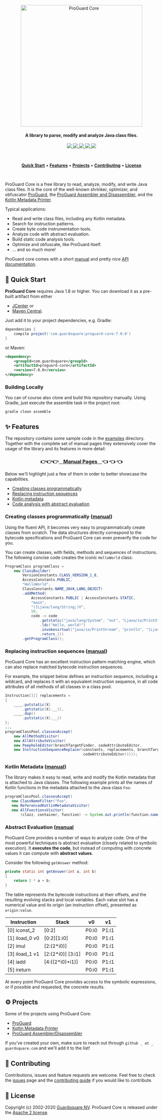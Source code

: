<p align="center">
  <br />
  <br />
  <a href="https://www.guardsquare.com/en/products/proguard">
    <img
      src="https://www.guardsquare.com/sites/default/files/media/ProGuard-CORE-logo.png"
      alt="ProGuard Core" width="400">
  </a>
</p>

<h4 align="center">A library to parse, modify and analyze Java class files.</h4>

<!-- Badges -->
<p align="center">
  <!-- CI -->
  <a href="https://github.com/Guardsquare/proguard-core/actions?query=workflow%3A%22Continuous+Integration%22">
    <img src="https://github.com/Guardsquare/proguard-core/workflows/Continuous%20Integration/badge.svg?branch=github-workflow">
  </a>

  <!-- Github version -->
  <a href="releases">
    <img src="https://img.shields.io/github/v/release/guardsquare/proguard-core">
  </a>

  <!-- Maven -->
  <a href="https://search.maven.org/search?q=g:com.guardsquare">
    <img src="https://img.shields.io/maven-central/v/com.guardsquare/proguard-parent">
  </a>

  <!-- License -->
  <a href="LICENSE">
    <img src="https://img.shields.io/github/license/guardsquare/proguard-core">
  </a>

  <!-- Twitter -->
  <a href="https://twitter.com/Guardsquare">
    <img src="https://img.shields.io/twitter/follow/guardsquare?style=social">
  </a>

</p>

<br />
<p align="center">
  <a href="#-quick-start"><b>Quick Start</b></a> •
  <a href="#-features"><b>Features</b></a> •
  <a href="#-projects"><b>Projects</b></a> •
  <a href="#-contributing"><b>Contributing</b></a> •
  <a href="#-license"><b>License</b></a>
</p>
<br />

ProGuard Core is a free library to read, analyze, modify, and write Java class
files. It is the core of the well-known shrinker, optimizer, and obfuscator
[ProGuard](https://www.guardsquare.com/proguard), the [ProGuard
Assembler and Disassembler](https://github.com/guardsquare/proguard-assembler),
and the [Kotlin Metadata
Printer](https://gihub.com/Guardsquare/kotlin-metadata-printer).

Typical applications:

- Read and write class files, including any Kotlin metadata.
- Search for instruction patterns.
- Create byte code instrumentation tools.
- Analyze code with abstract evaluation.
- Build static code analysis tools.
- Optimize and obfuscate, like ProGuard itself.
- ... and so much more!

ProGuard core comes with a short [manual](docs/md) and pretty nice
[API documentation](src).

## 🚀 Quick Start

**ProGuard Core** requires Java 1.8 or higher. You can download it as a pre-built
artifact from either

- [JCenter](https://bintray.com/guardsquare/proguard) or
- [Maven Central](https://search.maven.org/search?q=g:com.guardsquare).

Just add it to your project dependencies, e.g. Gradle:

```gradle
dependencies {
    compile project('com.guardsquare:proguard-core:7.0.0')
}
```
or Maven:

```xml
<dependency>
    <groupId>com.guardsquare</groupId>
    <artifactId>proguard-core</artifactId>
    <version>7.0.0</version>
</dependency>
```

### Building Locally

You can of course also clone and build this repository manually. Using Gradle,
just execute the assemble task in the project root:

```shell
gradle clean assemble
```

## ✨ Features

The repository contains some sample code in the [examples](examples) directory.
Together with the complete set of manual pages they extensively cover the usage
of the library and its features in more detail:

<h3 align="center">
👉👉👉<a href="docs/md">&nbsp;&nbsp;&nbsp; Manual Pages &nbsp;&nbsp;&nbsp;</a>👈 👈 👈
</h3>

Below we'll highlight just a few of them in order to better showcase the
capabilities.

- [Creating classes programmatically](#creating-classes-programmatically-manual)
- [Replacing instruction sequences](#replacing-instruction-sequences-manual)
- [Kotlin metadata](#kotlin-metadata-manual)
- [Code analysis with abstract evaluation](#abstract-evaluation-manual)

### Creating classes programmatically ([manual](docs/md/creating.md))

Using the fluent API, it becomes very easy to programmatically create
classes from scratch. The data structures directly correspond to the bytecode
specifications and ProGuard Core can even preverify the code for you.

You can create classes, with fields, methods and sequences of
instructions. The following concise code creates the iconic `HelloWorld` class:

```java
ProgramClass programClass =
    new ClassBuilder(
        VersionConstants.CLASS_VERSION_1_8,
        AccessConstants.PUBLIC,
        "HelloWorld",
        ClassConstants.NAME_JAVA_LANG_OBJECT)
        .addMethod(
            AccessConstants.PUBLIC | AccessConstants.STATIC,
            "main",
            "([Ljava/lang/String;)V",
            50,
            code -> code
                .getstatic("java/lang/System", "out", "Ljava/io/PrintStream;")
                .ldc("Hello, world!")
                .invokevirtual("java/io/PrintStream", "println", "(Ljava/lang/String;)V")
                .return_())
        .getProgramClass();
```

### Replacing instruction sequences ([manual](docs/md/patternmatching.md))

ProGuard Core has an excellent instruction pattern matching engine, which
can also replace matched bytecode instruction sequences.

For example, the snippet below defines an instruction sequence, including a
wildcard, and replaces it with an equivalent instruction sequence, in all code
attributes of all methods of all classes in a class pool.

```java
Instruction[][] replacements =
{
    ____.putstatic(X)
        .getstatic(X).__(),
    ____.dup()
        .putstatic(X).__()
};
...
programClassPool.classesAccept(
    new AllMethodVisitor(
    new AllAttributeVisitor(
    new PeepholeEditor(branchTargetFinder, codeAttributeEditor,
    new InstructionSequenceReplacer(constants, replacements, branchTargetFinder,
                                    codeAttributeEditor)))));
```

### Kotlin Metadata ([manual](docs/md))

The library makes it easy to read, write and modify the Kotlin metadata that is
attached to Java classes. The following example prints all the names of Kotlin
functions in the metadata attached to the Java class `Foo`:

```java
programClassPool.classesAccept(
   new ClassNameFilter("Foo",
   new ReferencedKotlinMetadataVisitor(
   new AllFunctionsVisitor(
       (clazz, container, function) -> System.out.println(function.name)))));
```

### Abstract Evaluation ([manual](docs/md/analyzing.md)

ProGuard Core provides a number of ways to analyze code. One of the most
powerful techniques is abstract evaluation (closely related to symbolic
execution). It **executes the code**, but instead of computing with concrete values
it can compute with **abstract values**.

Consider the following `getAnswer` method:

```java
private static int getAnswer(int a, int b)
{
    return 2 * a + b;
}
```

The table represents the bytecode instructions at their
offsets, and the resulting evolving stacks and local variables.  Each value
slot has a numerical value and its origin (an instruction offset), presented as
`origin:value`.

| Instruction      | Stack             | v0    | v1    |
|------------------|-------------------|-------|-------|
| [0] iconst\_2    | [0:2]             | P0:i0 | P1:i1 |
| [1] iload\_0 v0  | [0:2][1:i0]       | P0:i0 | P1:i1 |
| [2] imul         | [2:(2*i0)]        | P0:i0 | P1:i1 |
| [3] iload\_1 v1  | [2:(2*i0)] [3:i1] | P0:i0 | P1:i1 |
| [4] iadd         | [4:((2*i0)+i1)]   | P0:i0 | P1:i1 |
| [5] ireturn      |                   | P0:i0 | P1:i1 |

At every point ProGuard Core provides access to the symbolic expressions, or
if possible and requested, the concrete results.

## ⚙️ Projects

Some of the projects using ProGuard Core:

- [ProGuard](https://gihub.com/Guardsquare/proguard)
- [Kotlin Metadata Printer](https://gihub.com/Guardsquare/kotlin-metadata-printer)
- [ProGuard Assembler/Disassembler](https://gihub.com/Guardsquare/proguard-assembler)

If you've created your own, make sure to reach out through `github _ at _
guardsquare.com` and we'll add it to the list!

## 🤝 Contributing

Contributions, issues and feature requests are welcome.
Feel free to check the [issues](issues) page and the [contributing
guide](blob/master/CONTRIBUTING.md) if you would like to contribute.

## 📝 License

Copyright (c) 2002-2020 [Guardsquare NV](https://www.guardsquare.com/).
ProGuard Core is released under the [Apache 2 license](LICENSE).
